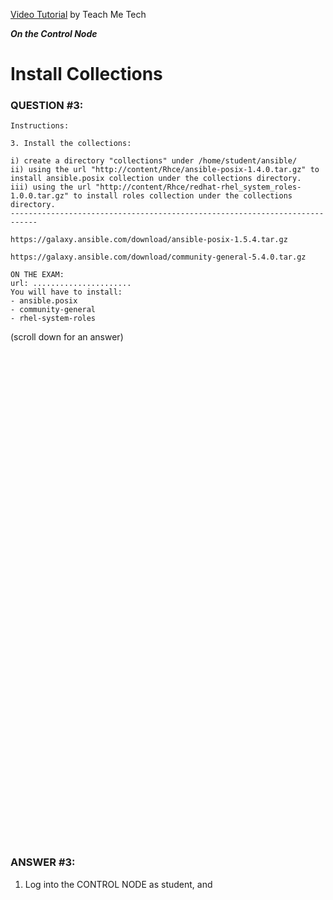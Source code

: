 <a href="https://www.youtube.com/watch?v=yn_feC84g4Y&list=PLYB6dfdhWDePZf4fd4YgGGtSX_vHKv5vz&index=4">Video Tutorial</a> by Teach Me Tech

***On the Control Node***

# Install Collections
### QUESTION #3:
```
Instructions:

3. Install the collections:

i) create a directory "collections" under /home/student/ansible/
ii) using the url "http://content/Rhce/ansible-posix-1.4.0.tar.gz" to install ansible.posix collection under the collections directory.
iii) using the url "http://content/Rhce/redhat-rhel_system_roles-1.0.0.tar.gz" to install roles collection under the collections directory.
----------------------------------------------------------------------------

https://galaxy.ansible.com/download/ansible-posix-1.5.4.tar.gz

https://galaxy.ansible.com/download/community-general-5.4.0.tar.gz

ON THE EXAM:
url: ......................
You will have to install:
- ansible.posix
- community-general
- rhel-system-roles
```

(scroll down for an answer)
<br/><br/><br/><br/><br/><br/><br/><br/><br/><br/><br/><br/><br/><br/><br/><br/><br/><br/><br/><br/><br/><br/><br/><br/>
<br/><br/><br/><br/><br/><br/><br/><br/><br/><br/><br/><br/><br/><br/><br/><br/><br/><br/><br/><br/><br/><br/><br/><br/>

### ANSWER #3:

1) Log into the CONTROL NODE as student, and 
